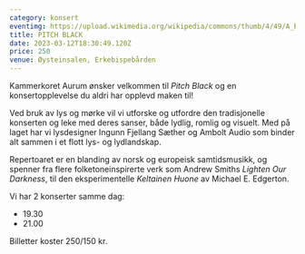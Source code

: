 ```yaml
---
category: konsert
eventimg: https://upload.wikimedia.org/wikipedia/commons/thumb/4/49/A_black_image.jpg/640px-A_black_image.jpg
title: PITCH BLACK
date: 2023-03-12T18:30:49.120Z
price: 250
venue: Øysteinsalen, Erkebispebården
---
```

Kammerkoret Aurum ønsker velkommen til *Pitch Black* og en konsertopplevelse du aldri har opplevd maken til!

Ved bruk av lys og mørke vil vi utforske og utfordre den tradisjonelle konserten og leke med deres sanser, både lydlig, romlig og visuelt.
Med på laget har vi lysdesigner Ingunn Fjellang Sæther og Ambolt Audio som binder alt sammen i et flott lys- og lydlandskap.

Repertoaret er en blanding av norsk og europeisk samtidsmusikk, og spenner fra flere folketoneinspirerte verk som Andrew Smiths *Lighten Our Darkness*, til den eksperimentelle *Keltainen Huone* av Michael E. Edgerton.

V﻿i har 2 konserter samme dag:

* 1﻿9.30
* 2﻿1.00

B﻿illetter koster 250/150 kr.



